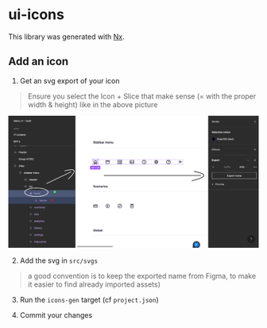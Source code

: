 # ui-icons

This library was generated with [Nx](https://nx.dev).

## Add an icon

1. Get an svg export of your icon

> Ensure you select the Icon + Slice that make sense (= with the proper width & height) like in the above picture

![extract-svg-figma](./docs/extract-svg-figma.png)

2. Add the svg in `src/svgs`

> a good convention is to keep the exported name from Figma, to make it easier to find already imported assets)

3. Run the `icons-gen` target (cf `project.json`)

4. Commit your changes
